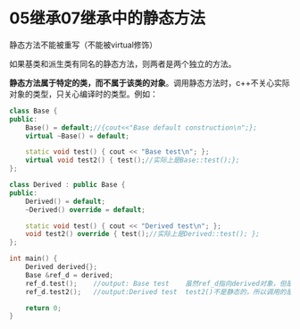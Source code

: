 # 05继承07继承中的静态方法

静态方法不能被重写（不能被virtual修饰）

如果基类和派生类有同名的静态方法，则两者是两个独立的方法。

**静态方法属于特定的类，而不属于该类的对象**。调用静态方法时，c++不关心实际对象的类型，只关心编译时的类型。例如：

```cpp
class Base {
public:
    Base() = default;//{cout<<"Base default construction\n";};
    virtual ~Base() = default;

    static void test() { cout << "Base test\n"; };
    virtual void test2() { test();//实际上是Base::test();};
};

class Derived : public Base {
public:
    Derived() = default;
    ~Derived() override = default;

    static void test() { cout << "Derived test\n"; };
    void test2() override { test();//实际上是Derived::test(); };
};

int main() {
    Derived derived{};
    Base &ref_d = derived;
    ref_d.test();    //output: Base test    虽然ref_d指向derived对象，但是ref_d类型是Base&,所以调用的是Base的test函数
    ref_d.test2();   //output:Derived test  test2()不是静态的，所以调用的是Derived的test2()函数。

    return 0;
}
```

